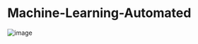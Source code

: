 # Machine-Learning-Automated
![image](https://github.com/user-attachments/assets/f931f38e-3299-4183-a5b3-2c8685bfca27)
